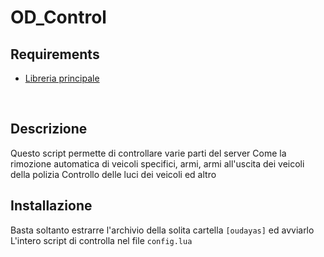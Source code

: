 # OD_Control

## Requirements
 - [Libreria principale](https://github.com/OuDayas/OuDayasLIB)

<br>

## Descrizione

  Questo script permette di controllare varie parti del server
  Come la rimozione automatica di veicoli specifici, armi, armi all'uscita dei veicoli della polizia
  Controllo delle luci dei veicoli
  ed altro
  
## Installazione
  Basta soltanto estrarre l'archivio della solita cartella `[oudayas]` ed avviarlo
  L'intero script di controlla nel file `config.lua`

